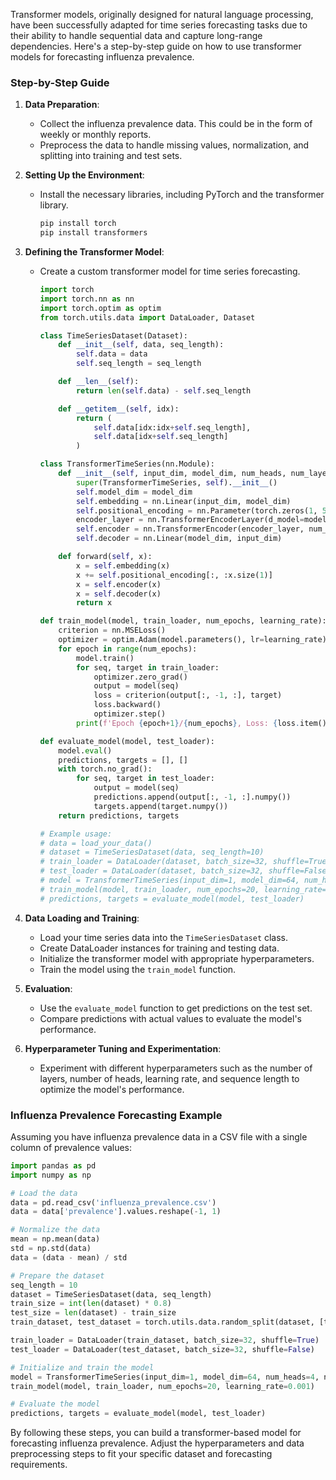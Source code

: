 Transformer models, originally designed for natural language processing, have been successfully adapted for time series forecasting tasks due to their ability to handle sequential data and capture long-range dependencies. Here's a step-by-step guide on how to use transformer models for forecasting influenza prevalence.

### Step-by-Step Guide

1. **Data Preparation**:
   - Collect the influenza prevalence data. This could be in the form of weekly or monthly reports.
   - Preprocess the data to handle missing values, normalization, and splitting into training and test sets.

2. **Setting Up the Environment**:
   - Install the necessary libraries, including PyTorch and the transformer library.

     ```bash
     pip install torch
     pip install transformers
     ```

3. **Defining the Transformer Model**:
   - Create a custom transformer model for time series forecasting.

     ```python
     import torch
     import torch.nn as nn
     import torch.optim as optim
     from torch.utils.data import DataLoader, Dataset

     class TimeSeriesDataset(Dataset):
         def __init__(self, data, seq_length):
             self.data = data
             self.seq_length = seq_length

         def __len__(self):
             return len(self.data) - self.seq_length

         def __getitem__(self, idx):
             return (
                 self.data[idx:idx+self.seq_length],
                 self.data[idx+self.seq_length]
             )

     class TransformerTimeSeries(nn.Module):
         def __init__(self, input_dim, model_dim, num_heads, num_layers, dropout=0.1):
             super(TransformerTimeSeries, self).__init__()
             self.model_dim = model_dim
             self.embedding = nn.Linear(input_dim, model_dim)
             self.positional_encoding = nn.Parameter(torch.zeros(1, 512, model_dim))
             encoder_layer = nn.TransformerEncoderLayer(d_model=model_dim, nhead=num_heads, dropout=dropout)
             self.encoder = nn.TransformerEncoder(encoder_layer, num_layers=num_layers)
             self.decoder = nn.Linear(model_dim, input_dim)

         def forward(self, x):
             x = self.embedding(x)
             x += self.positional_encoding[:, :x.size(1)]
             x = self.encoder(x)
             x = self.decoder(x)
             return x

     def train_model(model, train_loader, num_epochs, learning_rate):
         criterion = nn.MSELoss()
         optimizer = optim.Adam(model.parameters(), lr=learning_rate)
         for epoch in range(num_epochs):
             model.train()
             for seq, target in train_loader:
                 optimizer.zero_grad()
                 output = model(seq)
                 loss = criterion(output[:, -1, :], target)
                 loss.backward()
                 optimizer.step()
             print(f'Epoch {epoch+1}/{num_epochs}, Loss: {loss.item()}')

     def evaluate_model(model, test_loader):
         model.eval()
         predictions, targets = [], []
         with torch.no_grad():
             for seq, target in test_loader:
                 output = model(seq)
                 predictions.append(output[:, -1, :].numpy())
                 targets.append(target.numpy())
         return predictions, targets

     # Example usage:
     # data = load_your_data()
     # dataset = TimeSeriesDataset(data, seq_length=10)
     # train_loader = DataLoader(dataset, batch_size=32, shuffle=True)
     # test_loader = DataLoader(dataset, batch_size=32, shuffle=False)
     # model = TransformerTimeSeries(input_dim=1, model_dim=64, num_heads=4, num_layers=2)
     # train_model(model, train_loader, num_epochs=20, learning_rate=0.001)
     # predictions, targets = evaluate_model(model, test_loader)
     ```

4. **Data Loading and Training**:
   - Load your time series data into the `TimeSeriesDataset` class.
   - Create DataLoader instances for training and testing data.
   - Initialize the transformer model with appropriate hyperparameters.
   - Train the model using the `train_model` function.

5. **Evaluation**:
   - Use the `evaluate_model` function to get predictions on the test set.
   - Compare predictions with actual values to evaluate the model's performance.

6. **Hyperparameter Tuning and Experimentation**:
   - Experiment with different hyperparameters such as the number of layers, number of heads, learning rate, and sequence length to optimize the model's performance.

### Influenza Prevalence Forecasting Example

Assuming you have influenza prevalence data in a CSV file with a single column of prevalence values:

```python
import pandas as pd
import numpy as np

# Load the data
data = pd.read_csv('influenza_prevalence.csv')
data = data['prevalence'].values.reshape(-1, 1)

# Normalize the data
mean = np.mean(data)
std = np.std(data)
data = (data - mean) / std

# Prepare the dataset
seq_length = 10
dataset = TimeSeriesDataset(data, seq_length)
train_size = int(len(dataset) * 0.8)
test_size = len(dataset) - train_size
train_dataset, test_dataset = torch.utils.data.random_split(dataset, [train_size, test_size])

train_loader = DataLoader(train_dataset, batch_size=32, shuffle=True)
test_loader = DataLoader(test_dataset, batch_size=32, shuffle=False)

# Initialize and train the model
model = TransformerTimeSeries(input_dim=1, model_dim=64, num_heads=4, num_layers=2)
train_model(model, train_loader, num_epochs=20, learning_rate=0.001)

# Evaluate the model
predictions, targets = evaluate_model(model, test_loader)
```

By following these steps, you can build a transformer-based model for forecasting influenza prevalence. Adjust the hyperparameters and data preprocessing steps to fit your specific dataset and forecasting requirements.